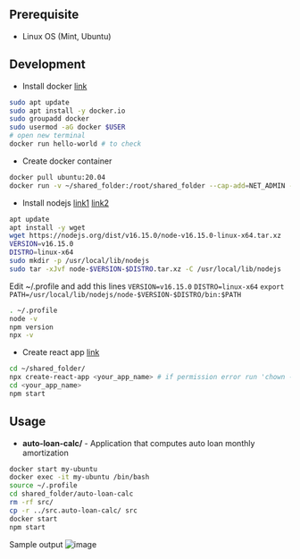 ## Prerequisite

 - Linux OS (Mint, Ubuntu)

## Development
 - Install docker [link](https://docs.docker.com/engine/install/ubuntu/)
```bash
sudo apt update
sudo apt install -y docker.io
sudo groupadd docker
sudo usermod -aG docker $USER
# open new terminal
docker run hello-world # to check
```
 - Create docker container
```bash
docker pull ubuntu:20.04
docker run -v ~/shared_folder:/root/shared_folder --cap-add=NET_ADMIN --name "my-ubuntu" -w "/root" -it "ubuntu:20.04"
```
 - Install nodejs [link1](https://nodejs.org/en/download/) [link2](https://github.com/nodejs/help/wiki/Installation)
```bash
apt update
apt install -y wget
wget https://nodejs.org/dist/v16.15.0/node-v16.15.0-linux-x64.tar.xz
VERSION=v16.15.0
DISTRO=linux-x64
sudo mkdir -p /usr/local/lib/nodejs
sudo tar -xJvf node-$VERSION-$DISTRO.tar.xz -C /usr/local/lib/nodejs
```
Edit ~/.profile and add this lines
`VERSION=v16.15.0`
`DISTRO=linux-x64`
`export PATH=/usr/local/lib/nodejs/node-$VERSION-$DISTRO/bin:$PATH`
```bash
. ~/.profile
node -v
npm version
npx -v
```
 - Create react app [link](https://reactjs.org/docs/create-a-new-react-app.html)
```bash
cd ~/shared_folder/
npx create-react-app <your_app_name> # if permission error run 'chown -R root:root ~/shared_folder'
cd <your_app_name>
npm start
```
## Usage
 - **auto-loan-calc/** - Application that computes auto loan monthly amortization
```bash
docker start my-ubuntu
docker exec -it my-ubuntu /bin/bash
source ~/.profile
cd shared_folder/auto-loan-calc
rm -rf src/
cp -r ../src.auto-loan-calc/ src
docker start
npm start
```
Sample output
![image](https://lh3.googleusercontent.com/pw/AM-JKLWhdBTsprNoA0vJB5rkNpN6FfNzBetRbliCQnaO5a8wfsGXVOEBGsxApAM59D6OtolDA1GMnDFG9MOeHU_QqxQ8BdWH-Ngf8gwpVLBEzCqf8CU78gDakLQGU0mHz1E0Dq1m9kxlKV0i-JHewqvlNa85=w395-h373-no?authuser=0)